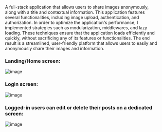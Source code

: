 A full-stack application that allows users to share images anonymously, along with a title and contextual information. This application features several functionalities, including image upload, authentication, and authorization. In order to optimize the application's performance, I implemented strategies such as modularization, middlewares, and lazy loading. These techniques ensure that the application loads efficiently and quickly, without sacrificing any of its features or functionalities. The end result is a streamlined, user-friendly platform that allows users to easily and anonymously share their images and information.

<h3>Landing/Home screen:</h3>

![image](https://user-images.githubusercontent.com/32563388/219866863-9165f6e3-ae89-458e-9bfb-46d6de7ece01.png)

<h3>Login screen:</h3>

![image](https://user-images.githubusercontent.com/32563388/219866677-8db2f426-59ac-4244-8f3a-3be33cce2990.png)

<h3>Logged-in users can edit or delete their posts on a dedicated screen:</h3>

![image](https://user-images.githubusercontent.com/32563388/219866531-4a56057a-f23b-44e5-b69e-0213c4690409.png)


